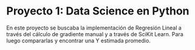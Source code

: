 # Proyecto 1: Data Science en Python
En este proyecto se buscaba la implementación de Regresión Lineal a través del cálculo de gradiente manual y a través de SciKit Learn.
Para luego compararlas y encontrar una Y estimada promedio.
